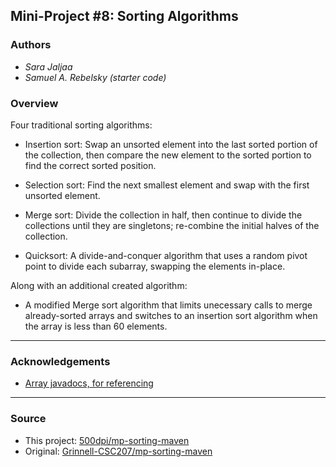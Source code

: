 ## Mini-Project #8: Sorting Algorithms

### Authors

- *Sara Jaljaa*
- *Samuel A. Rebelsky (starter code)*

### Overview

Four traditional sorting algorithms:

- Insertion sort: Swap an unsorted element into the last sorted portion of the collection,
then compare the new element to the sorted portion to find the correct sorted position.

- Selection sort: Find the next smallest element and swap with the first unsorted element.

- Merge sort: Divide the collection in half, then continue to divide the collections until they
are singletons; re-combine the initial halves of the collection.

- Quicksort: A divide-and-conquer algorithm that uses a random pivot point to divide each subarray,
swapping the elements in-place.

Along with an additional created algorithm:

- A modified Merge sort algorithm that limits unecessary calls to merge already-sorted arrays and switches
to an insertion sort algorithm when the array is less than 60 elements.

---

### Acknowledgements

- [Array javadocs, for referencing](https://docs.oracle.com/javase/8/docs/api/?java/util/Arrays.html)

---

### Source

- This project: [500dpi/mp-sorting-maven](https://github.com/500dpi/mp-sorting-maven)
- Original: [Grinnell-CSC207/mp-sorting-maven](https://github.com/Grinnell-CSC207/mp-sorting-maven)
